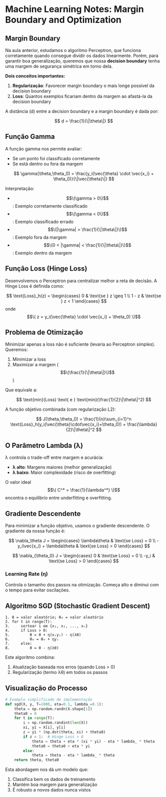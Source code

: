 # Machine Learning Notes: Margin Boundary and Optimization

## Margin Boundary

Na aula anterior, estudamos o algoritmo Perceptron, que funciona corretamente quando consegue dividir os dados linearmente. Porém, para garantir boa generalização, queremos que nossa **decision boundary** tenha uma margem de segurança simétrica em torno dela.

**Dois conceitos importantes:**
1. **Regularização**: Favorecer margin boundary o mais longe possível da decision boundary
2. **Loss**: Quantos exemplos ficariam dentro da margem ao afastá-la da decision boundary

A distância (d) entre a decision boundary e a margin boundary é dada por:

$$ d = \frac{1}{\|\theta\|} $$

## Função Gamma

A função gamma nos permite avaliar:
- Se um ponto foi classificado corretamente
- Se está dentro ou fora da margem

$$ \gamma(\theta,\theta_0) = \frac{y_i(\vec{\theta} \cdot \vec{x_i} + \theta_0)}{\|\vec{\theta}\|} $$

Interpretação:
- $$\(\gamma > 0\)$$: Exemplo corretamente classificado
- $$\(\gamma < 0\)$$: Exemplo classificado errado
- $$\(|\gamma| > \frac{1}{\|\theta\|}\)$$: Exemplo fora da margem
- $$\(0 < |\gamma| < \frac{1}{\|\theta\|}\)$$: Exemplo dentro da margem

## Função Loss (Hinge Loss)

Desenvolvemos o Perceptron para centralizar melhor a reta de decisão. A Hinge Loss é definida como:

$$ \text{Loss}_h(z) = \begin{cases} 0 & \text{se } z \geq 1 \\ 1 - z & \text{se } z < 1 \end{cases} $$
onde $$\( z = y_i(\vec{\theta} \cdot \vec{x_i} + \theta_0) \)$$

## Problema de Otimização

Minimizar apenas a loss não é suficiente (levaria ao Perceptron simples). Queremos:
1. Minimizar a loss
2. Maximizar a margem ($$\(\frac{1}{\|\theta\|}\)$$)

Que equivale a:

$$ \text{min}(Loss) \text{ e } \text{min}(\frac{1}{2}\|\theta\|^2) $$

A função objetivo combinada (com regularização L2):

$$ J(\theta,\theta_0) = \frac{1}{n}\sum_{i=1}^n \text{Loss}_h(y_i(\vec{\theta}\cdot\vec{x_i}+\theta_0)) + \frac{\lambda}{2}\|\theta\|^2 $$

## O Parâmetro Lambda (λ)

λ controla o trade-off entre margem e acurácia:
- **λ alto**: Margens maiores (melhor generalização)
- **λ baixo**: Maior complexidade (risco de overfitting)

O valor ideal $$\( C^* = \frac{1}{\lambda^*} \)$$ encontra o equilíbrio entre underfitting e overfitting.

## Gradiente Descendente

Para minimizar a função objetivo, usamos o gradiente descendente. O gradiente da nossa função é:

$$ \nabla_\theta J = \begin{cases} \lambda\theta & \text{se Loss} = 0 \\ -y_i\vec{x_i} + \lambda\theta & \text{se Loss} > 0 \end{cases} $$

$$ \nabla_{\theta_0} J = \begin{cases} 0 & \text{se Loss} = 0 \\ -y_i & \text{se Loss} > 0 \end{cases} $$

### Learning Rate (η)

Controla o tamanho dos passos na otimização. Começa alto e diminui com o tempo para evitar oscilações.

## Algoritmo SGD (Stochastic Gradient Descent)

```
1. θ = valor aleatório; θ₀ = valor aleatório
2. for t in range(T):
3.     sortear i em {x₁, x₂, ..., xₙ}
4.     if Loss > 0:
5.         θ = θ + η(xᵢyᵢ) - η(λθ)
6.         θ₀ = θ₀ + ηyᵢ
7.     else:
8.         θ = θ - η(λθ)
```

Este algoritmo combina:
1. Atualização baseada nos erros (quando Loss > 0)
2. Regularização (termo λθ) em todos os passos

## Visualização do Processo

```python
# Exemplo simplificado de implementação
def sgd(X, y, T=1000, eta=0.1, lambda_=0.1):
    theta = np.random.randn(X.shape[1])
    theta0 = 0
    for t in range(T):
        i = np.random.randint(len(X))
        xi, yi = X[i], y[i]
        z = yi * (np.dot(theta, xi) + theta0)
        if z < 1:  # Hinge Loss > 0
            theta = theta + eta * (xi * yi) - eta * lambda_ * theta
            theta0 = theta0 + eta * yi
        else:
            theta = theta - eta * lambda_ * theta
    return theta, theta0
```

Esta abordagem nos dá um modelo que:
1. Classifica bem os dados de treinamento
2. Mantém boa margem para generalização
3. É robusto a novos dados nunca vistos